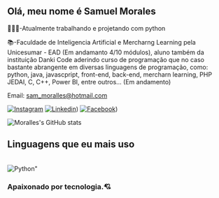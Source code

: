 ## Olá, meu nome é Samuel Morales

🧑🏻‍💼-Atualmente trabalhando e projetando com python

📚-Faculdade de Inteligencia Artificial e Mercharng Learning pela Unicesumar - EAD (Em andamanto 4/10 módulos), aluno também da instituição Danki Code aderindo
curso de programação que no caso bastante abrangente em diversas linguagens de programação, como: python, java, javascpript, front-end, back-end, mercharn learning, 
PHP JEDAI, C, C++, Power BI, entre outros... (Em andamento)

Email: sam_moralles@hotmail.com

[![Instagram](https://img.shields.io/badge/Instagram-E4405F?style=for-the-badge&logo=instagram&logoColor=white)](https://www.instagram.com/samuell_moralles/)
[![Linkedin](https://img.shields.io/badge/LinkedIn-0077B5?style=for-the-badge&logo=linkedin&logoColor=white)](https://www.linkedin.com/in/moralles-sm-morales-b7a558346/))
[![Facebook](https://img.shields.io/badge/Facebook-1877F2?style=for-the-badge&logo=facebook&logoColor=white)](https://www.facebook.com/SamucaMorales))


![Moralles's GitHub stats](https://github-readme-stats.vercel.app/api?username=Moralles-Moralles&show_icons=true&theme=synthwave)

## Linguagens que eu mais uso

<div style=display": inline_block"><br/>
<img align="center" alt=Python" src="https://img.shields.io/badge/Python-3776AB?style=for-the-badge&logo=python&logoColor=white"/>
  
  </div>

  ### Apaixonado por tecnologia.💘
